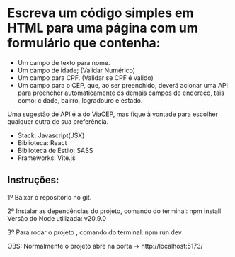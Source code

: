 # Escreva um código simples em HTML para uma página com um formulário que contenha:

- Um campo de texto para nome.
- Um campo de idade; (Validar Numérico)
- Um campo para CPF. (Validar se CPF é valido)
- Um campo para o CEP, que, ao ser preenchido, deverá acionar uma API para
  preencher automaticamente os demais campos de endereço, tais como: cidade,
  bairro, logradouro e estado.

Uma sugestão de API é a do ViaCEP, mas fique à vontade para escolher qualquer
outra de sua preferência.

- Stack: Javascript(JSX)
- Biblioteca: React
- Biblioteca de Estilo: SASS
- Frameworks: Vite.js

## Instruções:

1º Baixar o repositório no git.

2º Instalar as dependências do projeto, comando do terminal: npm install
Versão do Node utilizada: v20.9.0

3º Para rodar o projeto , comando do terminal: npm run dev

OBS: Normalmente o projeto abre na porta -> http://localhost:5173/

